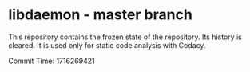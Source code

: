 # libdaemon - master branch

This repository contains the frozen state of the repository.
Its history is cleared. It is used only for static code
analysis with Codacy.

Commit Time: 1716269421